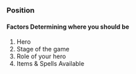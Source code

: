 ### Position
#### Factors Determining where you should be 
1. Hero
2. Stage of the game
3. Role of your hero
4. Items & Spells Available

